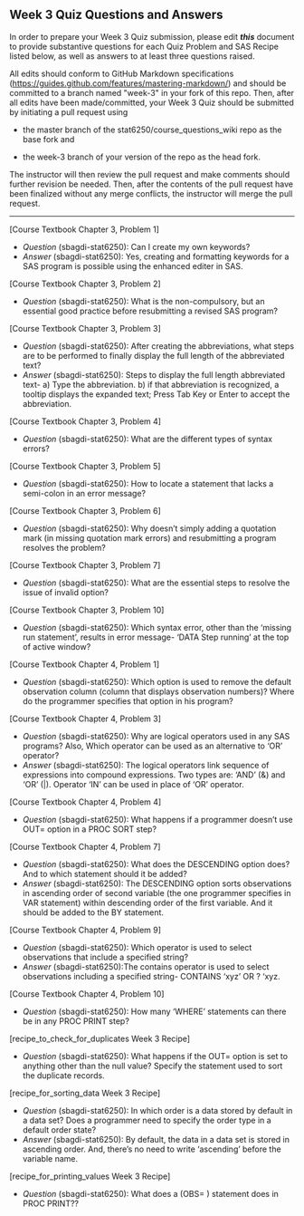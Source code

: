 
## Week 3 Quiz Questions and Answers

In order to prepare your Week 3 Quiz submission, please edit ***this*** document to provide substantive questions for each Quiz Problem and SAS Recipe listed below, as well as answers to at least three questions raised.

All edits should conform to GitHub Markdown specifications (https://guides.github.com/features/mastering-markdown/) and should be committed to a branch named "week-3" in your fork of this repo. Then, after all edits have been made/committed, your Week 3 Quiz should be submitted by initiating a pull request using

- the master branch of the stat6250/course_questions_wiki repo as the base fork and

- the week-3 branch of your version of the repo as the head fork.

The instructor will then review the pull request and make comments should further revision be needed. Then, after the contents of the pull request have been finalized without any merge conflicts, the instructor will merge the pull request.

********************************************************************************



[Course Textbook Chapter 3, Problem 1]
- *Question* (sbagdi-stat6250): Can I create my own keywords?
- *Answer* (sbagdi-stat6250): Yes, creating and formatting keywords for a SAS program is possible using the enhanced editer in SAS. 



[Course Textbook Chapter 3, Problem 2]
- *Question* (sbagdi-stat6250): What is the non-compulsory, but an essential good practice before resubmitting a revised SAS program?


[Course Textbook Chapter 3, Problem 3]
- *Question* (sbagdi-stat6250): After creating the abbreviations, what steps are to be performed to finally display the full length of the abbreviated text?
- *Answer* (sbagdi-stat6250): Steps to display the full length abbreviated text-
a) Type the abbreviation.
b) if that abbreviation is recognized, a tooltip displays the expanded text; Press Tab Key or Enter to accept the abbreviation. 

 
[Course Textbook Chapter 3, Problem 4]
- *Question* (sbagdi-stat6250): What are the different types of syntax errors?


[Course Textbook Chapter 3, Problem 5]
- *Question* (sbagdi-stat6250): How to locate a statement that lacks a semi-colon in an error message?


[Course Textbook Chapter 3, Problem 6]
- *Question* (sbagdi-stat6250): Why doesn’t simply adding a quotation mark (in missing quotation mark errors) and resubmitting a program resolves the problem? 


[Course Textbook Chapter 3, Problem 7]
- *Question* (sbagdi-stat6250): What are the essential steps to resolve the issue of invalid option?


[Course Textbook Chapter 3, Problem 10]
- *Question* (sbagdi-stat6250): Which syntax error, other than the ‘missing run statement’, results in error message- ‘DATA Step running’ at the top of active window?




[Course Textbook Chapter 4, Problem 1]
- *Question* (sbagdi-stat6250): Which option is used to remove the default observation column (column that displays observation numbers)? Where do the programmer specifies that option in his program?


[Course Textbook Chapter 4, Problem 3]
- *Question* (sbagdi-stat6250): Why are logical operators used in any SAS programs? Also, Which operator can be used as an alternative to ‘OR’ operator? 
- *Answer* (sbagdi-stat6250): The logical operators link sequence of expressions into compound expressions. Two types are: ‘AND’ (&) and ‘OR’ (|). Operator ‘IN’ can be used in place of ‘OR’ operator. 



[Course Textbook Chapter 4, Problem 4]
- *Question* (sbagdi-stat6250): What happens if a programmer doesn’t use OUT= option in a PROC SORT step? 


[Course Textbook Chapter 4, Problem 7]
- *Question* (sbagdi-stat6250): What does the DESCENDING option does? And to which statement should it be added?
- *Answer* (sbagdi-stat6250): The DESCENDING option sorts observations in ascending order of second variable (the one programmer specifies in VAR statement) within descending order of the first variable. And it should be added to the BY statement.

[Course Textbook Chapter 4, Problem 9]
- *Question* (sbagdi-stat6250): Which operator is used to select observations that include a specified string?
- *Answer* (sbagdi-stat6250):The contains operator is used to select observations including a specified string- CONTAINS ‘xyz’ OR ? ‘xyz.



[Course Textbook Chapter 4, Problem 10]
- *Question* (sbagdi-stat6250): How many ‘WHERE’ statements can there be in any PROC PRINT step?


[recipe_to_check_for_duplicates Week 3 Recipe]
- *Question* (sbagdi-stat6250): What happens if the OUT= option is set to anything other than the null value? Specify the statement used to sort the duplicate records.


[recipe_for_sorting_data Week 3 Recipe]
- *Question* (sbagdi-stat6250): In which order is a data stored by default in a data set? Does a programmer need to specify the order type in a default order state? 
- *Answer* (sbagdi-stat6250): By default, the data in a data set is stored in ascending order. And, there’s no need to write ‘ascending’ before the variable name.



[recipe_for_printing_values Week 3 Recipe]
- *Question* (sbagdi-stat6250): What does a (OBS= ) statement does in PROC PRINT??

